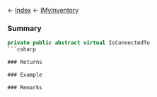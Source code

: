 ← [Index](Api-Index) ← [IMyInventory](VRage.Game.ModAPI.Ingame.IMyInventory)

### Summary

```csharp
private public abstract virtual IsConnectedTo
```csharp

### Returns

### Example

### Remarks

